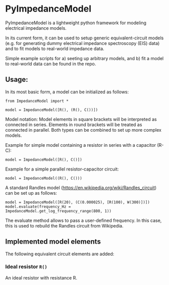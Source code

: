 # PyImpedanceModel
PyImpedanceModel is a lightweight python framework for modeling electrical impedance models.

In its current form, it can be used to setup generic equivalent-circuit models (e.g. for generating dummy electrical impedance spectroscopy (EIS) data) 
and to fit models to real-world impedance data.

Simple example scripts for a) seeting up arbitrary models, and b) fit a model to real-world data can be found in the repo.

## Usage:
In its most basic form, a model can be initialized as follows:
```
from ImpedanceModel import *

model = ImpedanceModel([R(), (R(), C())])
```

Model notation:
Model elements in square brackets will be interpreted as connected in series. Elements in round brackets will be treated as connected in parallel. Both types can be combined to set up more complex models.

Example for simple model containing a resistor in series with a capacitor (R-C):
```
model = ImpedanceModel([R(), C()])
```

Example for a simple parallel resistor-capacitor circuit:
```
model = ImpedanceModel((R(), C()))
```

A standard Randles model (https://en.wikipedia.org/wiki/Randles_circuit) can be set up as follows:
```
model = ImpedanceModel([R(20), (C(0.000025), [R(100), W(300)])])
model.evaluate(frequency_Hz = ImpedanceModel.get_log_frequency_range(800, 1))
```
The evaluate method allows to pass a user-defined frequency. In this case, this is used to rebuild the Randles circuit from Wikipedia.

## Implemented model elements
The following equivalent circuit elements are added:

### Ideal resistor `R()`
An ideal resistor with resistance R. 